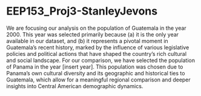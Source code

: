 # EEP153_Proj3-StanleyJevons

We are focusing our analysis on the population of Guatemala in the year 2000. This year was selected primarily because (a) it is the only year available in our dataset, and (b) it represents a pivotal moment in Guatemala’s recent history, marked by the influence of various legislative policies and political actions that have shaped the country’s rich cultural and social landscape.
For our comparison, we have selected the population of Panama in the year [insert year]. This population was chosen due to Panama’s own cultural diversity and its geographic and historical ties to Guatemala, which allow for a meaningful regional comparison and deeper insights into Central American demographic dynamics.
